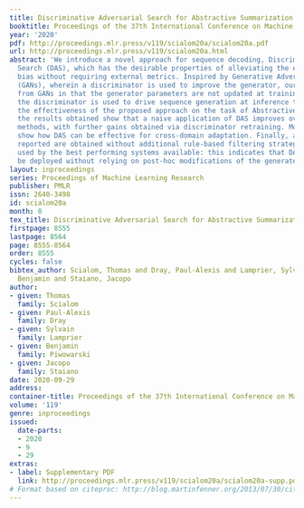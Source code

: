 ```yaml
---
title: Discriminative Adversarial Search for Abstractive Summarization
booktitle: Proceedings of the 37th International Conference on Machine Learning
year: '2020'
pdf: http://proceedings.mlr.press/v119/scialom20a/scialom20a.pdf
url: http://proceedings.mlr.press/v119/scialom20a.html
abstract: 'We introduce a novel approach for sequence decoding, Discriminative Adversarial
  Search (DAS), which has the desirable properties of alleviating the effects of exposure
  bias without requiring external metrics. Inspired by Generative Adversarial Networks
  (GANs), wherein a discriminator is used to improve the generator, our method differs
  from GANs in that the generator parameters are not updated at training time and
  the discriminator is used to drive sequence generation at inference time. We investigate
  the effectiveness of the proposed approach on the task of Abstractive Summarization:
  the results obtained show that a naive application of DAS improves over the state-of-the-art
  methods, with further gains obtained via discriminator retraining. Moreover, we
  show how DAS can be effective for cross-domain adaptation. Finally, all results
  reported are obtained without additional rule-based filtering strategies, commonly
  used by the best performing systems available: this indicates that DAS can effectively
  be deployed without relying on post-hoc modifications of the generated outputs.'
layout: inproceedings
series: Proceedings of Machine Learning Research
publisher: PMLR
issn: 2640-3498
id: scialom20a
month: 0
tex_title: Discriminative Adversarial Search for Abstractive Summarization
firstpage: 8555
lastpage: 8564
page: 8555-8564
order: 8555
cycles: false
bibtex_author: Scialom, Thomas and Dray, Paul-Alexis and Lamprier, Sylvain and Piwowarski,
  Benjamin and Staiano, Jacopo
author:
- given: Thomas
  family: Scialom
- given: Paul-Alexis
  family: Dray
- given: Sylvain
  family: Lamprier
- given: Benjamin
  family: Piwowarski
- given: Jacopo
  family: Staiano
date: 2020-09-29
address: 
container-title: Proceedings of the 37th International Conference on Machine Learning
volume: '119'
genre: inproceedings
issued:
  date-parts:
  - 2020
  - 9
  - 29
extras:
- label: Supplementary PDF
  link: http://proceedings.mlr.press/v119/scialom20a/scialom20a-supp.pdf
# Format based on citeproc: http://blog.martinfenner.org/2013/07/30/citeproc-yaml-for-bibliographies/
---
```


